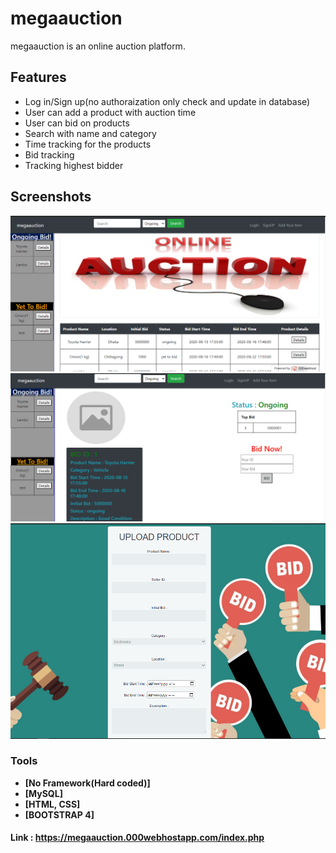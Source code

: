 

# megaauction

megaauction is an online auction platform. 

## Features

- Log in/Sign up(no authoraization only check and update in database)
- User can add a product with auction time
- User can bid on products
- Search with name and category
- Time tracking for the products
- Bid tracking 
- Tracking highest bidder

## Screenshots
<p align = "center">
    <img src = "home.PNG">
    <img src = "product.PNG">
    <img src = "product_up.PNG">
</p>

### Tools

- **[No Framework(Hard coded)]**
- **[MySQL]**
- **[HTML, CSS]**
- **[BOOTSTRAP 4]**

#### Link : https://megaauction.000webhostapp.com/index.php

